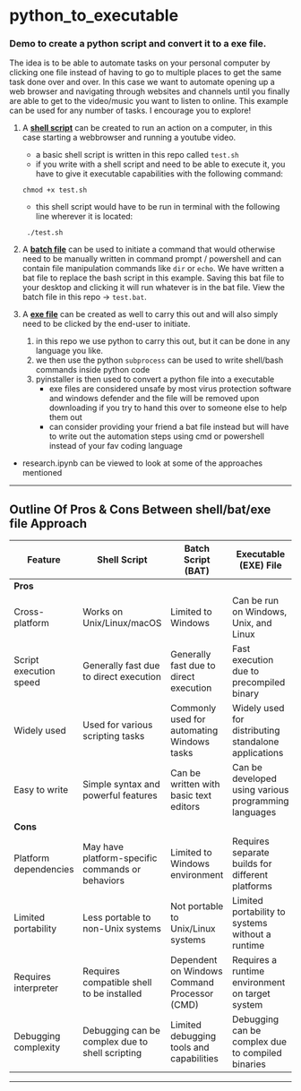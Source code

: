 # python_to_executable

### Demo to create a python script and convert it to a exe file.

The idea is to be able to automate tasks on your personal computer by clicking one file instead of having to go to multiple places to get the same task done over and over. In this case we want to automate opening up a web browser and navigating through websites and channels until you finally are able to get to the video/music you want to listen to online. This example can be used for any number of tasks. I encourage you to explore!

1. A **<u>shell script</u>** can be created to run an action on a computer, in this case starting a webbrowser and running a youtube video.
   - a basic shell script is written in this repo called `test.sh`
   - if you write with a shell script and need to be able to execute it, you have to give it executable capabilities with the following command:
    ```
    chmod +x test.sh
    ```
    - this shell script would have to be run in terminal with the following line wherever it is located:
    ```
     ./test.sh
    ```
2. A **<u>batch file</u>** can be used to initiate a command that would otherwise need to be manually written in command prompt / powershell and can contain file manipulation commands like `dir` or `echo`. We have written a bat file to replace the bash script in this example. Saving this bat file to your desktop and clicking it will run whatever is in the bat file. View the batch file in this repo -> `test.bat`.
 
3. A **<u>exe file</u>** can be created as well to carry this out and will also simply need to be clicked by the end-user to initiate.
    1. in this repo we use python to carry this out, but it can be done in any language you like.
    2. we then use the python `subprocess` can be used to write shell/bash commands inside python code
    3. pyinstaller is then used to convert a python file into a executable
        - exe files are considered unsafe by most virus protection software and windows defender and the file will be removed upon downloading if you try to hand this over to someone else to help them out
        - can consider providing your friend a bat file instead but will have to write out the automation steps using cmd or powershell instead of your fav coding language
- research.ipynb can be viewed to look at some of the approaches mentioned 
---
## Outline Of Pros & Cons Between shell/bat/exe file Approach

| Feature                | Shell Script                                        | Batch Script (BAT)                                   | Executable (EXE) File                                |
|------------------------|-----------------------------------------------------|------------------------------------------------------|------------------------------------------------------|
| **Pros**               |                                                     |                                                      |                                                      |
| Cross-platform         | Works on Unix/Linux/macOS                           | Limited to Windows                                   | Can be run on Windows, Unix, and Linux               |
| Script execution speed | Generally fast due to direct execution              | Generally fast due to direct execution               | Fast execution due to precompiled binary             |
| Widely used            | Used for various scripting tasks                    | Commonly used for automating Windows tasks           | Widely used for distributing standalone applications |
| Easy to write          | Simple syntax and powerful features                | Can be written with basic text editors               | Can be developed using various programming languages |
| **Cons**               |                                                     |                                                      |                                                      |
| Platform dependencies  | May have platform-specific commands or behaviors    | Limited to Windows environment                       | Requires separate builds for different platforms     |
| Limited portability    | Less portable to non-Unix systems                   | Not portable to Unix/Linux systems                   | Limited portability to systems without a runtime     |
| Requires interpreter   | Requires compatible shell to be installed           | Dependent on Windows Command Processor (CMD)        | Requires a runtime environment on target system      |
| Debugging complexity   | Debugging can be complex due to shell scripting     | Limited debugging tools and capabilities             | Debugging can be complex due to compiled binaries    |

---


